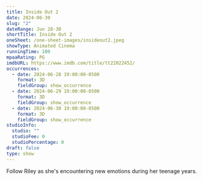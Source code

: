 ```yaml
---
title: Inside Out 2
date: 2024-06-30
slug: "2"
dateRange: Jun 28-30
shortTitle: Inside Out 2
oneSheet: /one-sheet-images/insideout2.jpeg
showType: Animated Cinema
runningTime: 100
mpaaRating: PG
imdbURL: https://www.imdb.com/title/tt22022452/
occurrences:
  - date: 2024-06-28 19:00:00-0500
    format: 3D
    fieldGroup: show_occurrence
  - date: 2024-06-29 19:00:00-0500
    format: 3D
    fieldGroup: show_occurrence
  - date: 2024-06-30 19:00:00-0500
    format: 3D
    fieldGroup: show_occurrence
studioInfo:
  studio: ""
  studioFee: 0
  studioPercentage: 0
draft: false
type: show
---
```

Follow Riley as she's encountering new emotions during her teenage years.
